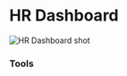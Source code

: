 # HR Dashboard 
![HR Dashboard shot](https://github.com/user-attachments/assets/0485b80b-11d5-4945-8ed7-ef791ecba87f)

### Tools 
